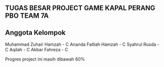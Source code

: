 ## TUGAS BESAR PROJECT GAME KAPAL PERANG PBO TEAM 7A

## Anggota Kelompok

Muhammad Zuhair Hamzah - C
Ananda Fatliah Hamzah - C 
Syahrul Rusda - C
Aqilah - C
Akbar Fahreza - C

Progres project ini masih dibawah 60%